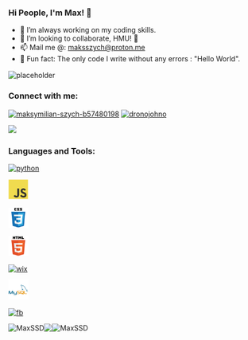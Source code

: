 ### Hi People, I'm Max! 👋

- 🔭 I’m always working on my coding skills.
- 👯 I’m looking to collaborate, HMU! 🤙
- 📫 Mail me @: maksszych@proton.me
- 📝 Fun fact: The only code I write without any errors : "Hello World".

<p><img align="center" src="https://media2.giphy.com/media/dwaeIbBnF6HBu/200w.webp?cid=ecf05e47yb6vgun36yalf80zq45riz0ahtv389tj77b95nh1&rid=200w.webp&ct=g" alt="placeholder" width="1001" height="21" title="hover text"></p>

<h3 align="left">Connect with me:</h3>
<p align="left">
<a href="https://www.linkedin.com/in/maksymilian-szych-b57480198/" target="blank"><img align="center" src="https://raw.githubusercontent.com/rahuldkjain/github-profile-readme-generator/master/src/images/icons/Social/linked-in-alt.svg" alt="maksymilian-szych-b57480198" height="30" width="40" /></a>
<a href="https://www.instagram.com/dronojohno/" target="blank"><img align="center" src="https://raw.githubusercontent.com/rahuldkjain/github-profile-readme-generator/master/src/images/icons/Social/instagram.svg" alt="dronojohno" height="30" width="40" /></a>
</p>

<p align="left"><img src="https://komarev.com/ghpvc/?username=MaxSSD&label=Profile%20views&color=0e75b6&style=flat" /></p>

<h3 align="left">Languages and Tools:</h3>
 <a href="https://www.cprogramming.com/" target="_blank">
  <img src="https://www.vectorlogo.zone/logos/python/python-icon.svg" alt="python" width="40" height="40"/> </a> <a href="https://www.w3schools.com/python/" target="_blank">
  
  <img src="https://raw.githubusercontent.com/devicons/devicon/master/icons/javascript/javascript-original.svg" alt="javaS" width="40" height="40"/> </a> <a href="https://developer.mozilla.org/en-US/docs/Web/JavaScript" target="_blank">
  
  <img src="https://raw.githubusercontent.com/devicons/devicon/master/icons/css3/css3-original-wordmark.svg" alt="css3" width="40" height="40"/> </a> <a href="https://www.w3schools.com/css/default.asp" target="_blank">
  
  <img src="https://raw.githubusercontent.com/devicons/devicon/master/icons/html5/html5-original-wordmark.svg" alt="html5" width="40" height="40"/> </a> <a href="https://www.w3schools.com/html/default.asp" target="_blank">
  
  <img src="https://www.vectorlogo.zone/logos/wix/wix-icon.svg" alt="wix" width="40" height="40"/> </a> <a href="https://www.wix.com" target="_blank">
  
  <img src="https://raw.githubusercontent.com/devicons/devicon/master/icons/mysql/mysql-original-wordmark.svg" alt="mysql" width="40" height="40"/> </a> <a href="https://nodejs.org" target="_blank">
  
  <img src="https://www.vectorlogo.zone/logos/firebase/firebase-icon.svg" alt="fb" width="40" height="40"/> </a> <a href="https://firebase.google.com/" target="_blank"> 
 
  
<p><img align="left" src="https://github-readme-stats.vercel.app/api/top-langs?username=MaxSSD&show_icons=true&locale=en&layout=compact_color=ffffff&icon_color=bb2acf&text_color=daf7dc&bg_color=151515" alt="MaxSSD" /></p>
<p><img align="left" src="https://github-readme-stats.vercel.app/api?username=MaxSSD&&show_icons=true&title_color=ffffff&icon_color=bb2acf&text_color=daf7dc&bg_color=151515"></p>
<p><img align="left" src="https://github-readme-streak-stats.herokuapp.com/?user=MaxSSD&theme=dark" alt="MaxSSD" /></p>
